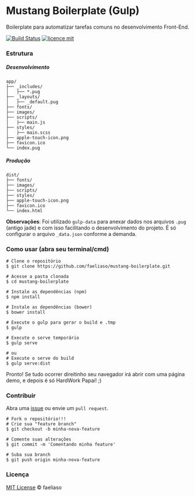 # Mustang Boilerplate (Gulp)

Boilerplate para automatizar tarefas comuns no desenvolvimento Front-End.

[![Build Status](https://travis-ci.org/faeliaso/mustang-boilerplate.svg?branch=master)](https://travis-ci.org/faeliaso/mustang-boilerplate)
[![licence mit](https://img.shields.io/badge/licence-MIT-blue.svg)](http://faeliaso.mit-license.org/)

### Estrutura
##### Desenvolvimento

```
app/
├── _includes/
│   ├── *.pug
├── _layouts/
│   ├── _default.pug
├── fonts/
├── images/
├── scripts/
│   ├── main.js
├── styles/
│   ├── main.scss
├── apple-touch-icon.png
├── favicon.ico
└── index.pug
```

##### Produção

```
dist/
├── fonts/
├── images/
├── scripts/
├── styles/
├── apple-touch-icon.png
├── favicon.ico
└── index.html
```

**Observações**: Foi utilizado `gulp-data` para anexar dados nos arquivos `.pug` (antigo jade) e com isso facilitando o desenvolvimento do projeto. É só configurar o arquivo `_data.json` conforme a demanda.

### Como usar (abra seu terminal/cmd)

```shell
# Clone o repositório
$ git clone https://github.com/faeliaso/mustang-boilerplate.git

# Acesse a pasta clonada
$ cd mustang-boilerplate

# Instale as dependências (npm)
$ npm install

# Instale as dependências (bower)
$ bower install

# Execute o gulp para gerar o build e .tmp
$ gulp

# Execute o serve temporário
$ gulp serve

# ou
# Execute o serve do build
$ gulp serve:dist
```

Pronto! Se tudo ocorrer direitinho seu navegador irá abrir com uma página demo, e depois é só HardWork Papai! ;)

### Contribuir
Abra uma [issue](https://github.com/faeliaso/mustang-boilerplate/issues/new) ou  envie um `pull request`.

```shell
# Fork o repositório!!!
# Crie sua "feature branch"
$ git checkout -b minha-nova-feature

# Comente suas alterações
$ git commit -m 'Comentando minha feature'

# Suba sua branch
$ git push origin minha-nova-feature
```

### Licença
[MIT License](http://faeliaso.mit-license.org/) © faeliaso
